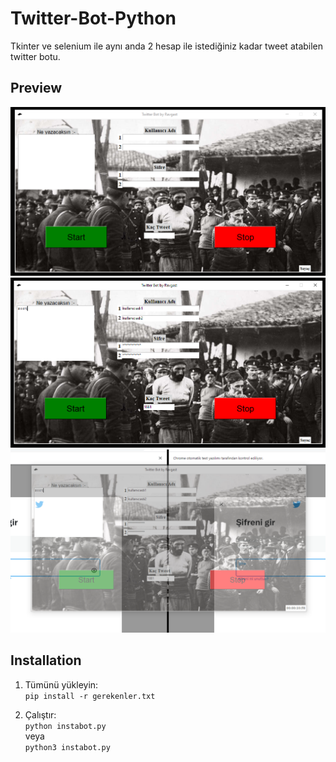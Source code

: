 # Twitter-Bot-Python
Tkinter ve selenium ile aynı anda 2 hesap ile istediğiniz kadar tweet atabilen twitter botu.

## Preview
<img src="https://github.com/Ravgast/Twitter-Bot-Python/blob/main/1.png"/>
<img src="https://github.com/Ravgast/Twitter-Bot-Python/blob/main/2.png"/>
<img src="https://github.com/Ravgast/Twitter-Bot-Python/blob/main/3.png"/>

## Installation
1. Tümünü yükleyin:
<br/>`pip install -r gerekenler.txt`

2. Çalıştır:
<br/>`python instabot.py`
<br/> veya
<br/>`python3 instabot.py`
